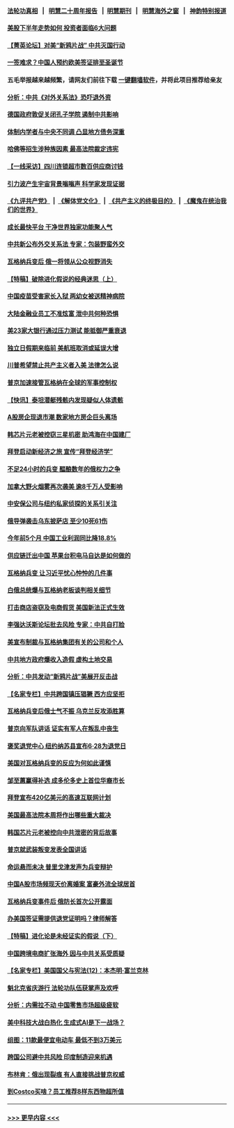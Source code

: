 #### [法轮功真相](https://github.com/gfw-breaker/truth/blob/master/README.md?t=0) &nbsp;&nbsp;|&nbsp;&nbsp; [明慧二十周年报告](https://github.com/gfw-breaker/mh-reports/blob/master/README.md?t=0) &nbsp;&nbsp;|&nbsp;&nbsp;[明慧期刊](https://github.com/gfw-breaker/mh-qikan) &nbsp;&nbsp;|&nbsp;&nbsp; [明慧海外之窗](https://github.com/gfw-breaker/mh-news/blob/master/README.md?t=0) &nbsp;&nbsp;|&nbsp;&nbsp; [神韵特别报道](https://github.com/gfw-breaker/mh-news/blob/master/shenyun.md?t=0)
#### [美股下半年走势如何 投资者面临6大问题](../pages/nf4514/n14025251.md?t=06301543) 
#### [【菁英论坛】对美“新鸦片战” 中共灭国行动](../pages/nf4514/n14025266.md?t=06301543) 
#### [一签难求？中国人预约欧美签证排至圣诞节](../pages/nf4514/n14025026.md?t=06301543) 
#### 五毛举报越来越频繁，请网友们前往下载 [一键翻墙软件](https://github.com/gfw-breaker/ssr-accounts)，并将此项目推荐给亲友
#### [分析：中共《对外关系法》恐吓退外资](../pages/nf4514/n14025071.md?t=06301543) 
#### [德国政府敦促关闭孔子学院 遏制中共影响](../pages/nf4514/n14025131.md?t=06301543) 
#### [体制内学者与中央不同调 凸显地方债务深重](../pages/nf4514/n14024954.md?t=06301543) 
#### [哈佛等招生涉种族因素 最高法院裁定违宪](../pages/nf4514/n14025044.md?t=06301543) 
#### [【一线采访】四川连锁超市数百供应商讨钱](../pages/nf4514/n14025102.md?t=06301543) 
#### [引力波产生宇宙背景嗡嗡声 科学家发现证据](../pages/nf4514/n14025097.md?t=06301543) 
#### [《九评共产党》](https://github.com/begood0513/9ping.md/blob/master/README.md) &nbsp;|&nbsp; [《解体党文化》](../../../../jtdwh.md/blob/master/README.md)  &nbsp;|&nbsp; [《共产主义的终极目的》](../../../../gczydzjmd.md/blob/master/README.md) &nbsp;|&nbsp; [《魔鬼在统治我们的世界》](../../../../mgztzwmdsj.md/blob/master/README.md) 
#### [成长最快平台 干净世界独家功能聚人气](../pages/nf4514/n14024615.md?t=06301543) 
#### [中共新公布外交关系法 专家：包装野蛮外交](../pages/nf4514/n14024956.md?t=06301543) 
#### [瓦格纳兵变后 俄一将领从公众视野消失](../pages/nf4514/n14024995.md?t=06301543) 
#### [【特稿】破除进化假说的经典迷思（上）](../pages/nf4514/n14024749.md?t=06301543) 
#### [中国疫苗受害家长入狱 两幼女被送精神病院](../pages/nf4514/n14024727.md?t=06301543) 
#### [大陆金融业员工不准炫富 泄中共何种恐惧](../pages/nf4514/n14024435.md?t=06301543) 
#### [美23家大银行通过压力测试 能抵御严重衰退](../pages/nf4514/n14024622.md?t=06301543) 
#### [独立日假期来临前 美航班取消或延误大增](../pages/nf4514/n14024527.md?t=06301543) 
#### [川普希望禁止共产主义者入美 法律怎么说](../pages/nf4514/n14024328.md?t=06301543) 
#### [普京加速接管瓦格纳在全球的军事控制权](../pages/nf4514/n14024419.md?t=06301543) 
#### [【快讯】泰坦潜艇残骸内发现疑似人体遗骸](../pages/nf4514/n14024456.md?t=06301543) 
#### [A股房企现退市潮 数家地方房企巨头离场](../pages/nf4514/n14024451.md?t=06301543) 
#### [韩芯片元老被控窃三星机密 助鸿海在中国建厂](../pages/nf4514/n14023756.md?t=06301543) 
#### [拜登启动新经济之旅 宣传“拜登经济学”](../pages/nf4514/n14024371.md?t=06301543) 
#### [不足24小时的兵变 醖酿数年的俄权力之争](../pages/nf4514/n14024338.md?t=06301543) 
#### [加拿大野火烟雾再次袭美 逾8千万人受影响](../pages/nf4514/n14024345.md?t=06301543) 
#### [中安保公司与纽约私家侦探的关系引关注](../pages/nf4514/n14023965.md?t=06301543) 
#### [俄导弹袭击乌东披萨店 至少10死61伤](../pages/nf4514/n14024173.md?t=06301543) 
#### [今年前5个月 中国工业利润同比降18.8%](../pages/nf4514/n14023953.md?t=06301543) 
#### [供应链迁出中国 苹果台积电马自达是如何做的](../pages/nf4514/n14023243.md?t=06301543) 
#### [瓦格纳兵变 让习近平忧心忡忡的几件事](../pages/nf4514/n14023684.md?t=06301543) 
#### [白俄总统爆与瓦格纳老板谈判相关细节](../pages/nf4514/n14023629.md?t=06301543) 
#### [打击商店盗窃及电商假货 美国新法正式生效](../pages/nf4514/n14023846.md?t=06301543) 
#### [李强达沃斯论坛批去风险 专家：中共自打脸](../pages/nf4514/n14023614.md?t=06301543) 
#### [美宣布制裁与瓦格纳集团有关的公司和个人](../pages/nf4514/n14023753.md?t=06301543) 
#### [中共地方政府爆收入造假 虚构土地交易](../pages/nf4514/n14023716.md?t=06301543) 
#### [分析：中共发动“新鸦片战”美展开反击战](../pages/nf4514/n14023665.md?t=06301543) 
#### [【名家专栏】中共跨国镇压猖獗 西方应坚拒](../pages/nf4514/n14023547.md?t=06301543) 
#### [瓦格纳兵变后俄士气不振 乌克兰反攻添胜算](../pages/nf4514/n14023619.md?t=06301543) 
#### [普京向军队讲话 证实有军人在叛乱中丧生](../pages/nf4514/n14023620.md?t=06301543) 
#### [褒奖退党中心 纽约纳苏县宣布6·28为退党日](../pages/nf4514/n14023293.md?t=06301543) 
#### [美国对瓦格纳兵变的反应为何如此谨慎](../pages/nf4514/n14023394.md?t=06301543) 
#### [邹至蕙赢得补选 成多伦多史上首位华裔市长](../pages/nf4514/n14023195.md?t=06301543) 
#### [拜登宣布420亿美元的高速互联网计划](../pages/nf4514/n14023148.md?t=06301543) 
#### [美国最高法院本周将作出哪些重大裁决](../pages/nf4514/n14023014.md?t=06301543) 
#### [韩国芯片元老被控向中共泄密的背后故事](../pages/nf4514/n14023102.md?t=06301543) 
#### [普京就武装叛变发表全国讲话](../pages/nf4514/n14023079.md?t=06301543) 
#### [命运悬而未决 普里戈津发声为兵变辩护](../pages/nf4514/n14022896.md?t=06301543) 
#### [中国A股市场频现天价离婚案 富豪外流全球居首](../pages/nf4514/n14023008.md?t=06301543) 
#### [瓦格纳兵变事件后 俄防长首次公开露面](../pages/nf4514/n14022892.md?t=06301543) 
#### [办美国签证需提供退党证明吗？律师解答](../pages/nf4514/n14022721.md?t=06301543) 
#### [【特稿】进化论是未经证实的假说（下）](../pages/nf4514/n14022170.md?t=06301543) 
#### [中国跨境电商扩张海外 因与中共关系受质疑](../pages/nf4514/n14022737.md?t=06301543) 
#### [【名家专栏】美国国父与宪法(12)：本杰明‧富兰克林](../pages/nf4514/n14022083.md?t=06301543) 
#### [魁北克省庆游行 法轮功队伍获掌声及欢呼](../pages/nf4514/n14022764.md?t=06301543) 
#### [分析：内需拉不动 中国零售市场超级疲软](../pages/nf4514/n14022603.md?t=06301543) 
#### [美中科技大战白热化 生成式AI是下一战场？](../pages/nf4514/n14021752.md?t=06301543) 
#### [组图：11款最便宜电动车 最低不到3万美元](../pages/nf4514/n14020732.md?t=06301543) 
#### [跨国公司避中共风险 印度制造迎来机遇](../pages/nf4514/n14022497.md?t=06301543) 
#### [布林肯：俄出现裂痕 有人直接挑战普京权威](../pages/nf4514/n14022464.md?t=06301543) 
#### [到Costco买啥？员工推荐8样东西物超所值](../pages/nf4514/n14021305.md?t=06301543) 

----
#### [ >>> 更早内容 <<< ](../indexes/nf4514-earlier.md)

